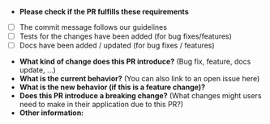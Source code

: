 * **Please check if the PR fulfills these requirements**
- [ ] The commit message follows our guidelines
- [ ] Tests for the changes have been added (for bug fixes/features)
- [ ] Docs have been added / updated (for bug fixes / features)
* **What kind of change does this PR introduce?** (Bug fix, feature, docs update, ...)
* **What is the current behavior?** (You can also link to an open issue here)
* **What is the new behavior (if this is a feature change)?**
* **Does this PR introduce a breaking change?** (What changes might users need to make in their application due to this PR?)
* **Other information:**